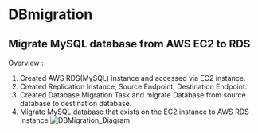 # DBmigration
## Migrate MySQL database from AWS EC2 to RDS


Overview : 
1.	Created AWS RDS(MySQL) instance and accessed via EC2 instance.
2.	Created Replication Instance, Source Endpoint, Destination Endpoint.
3.	Created Database Migration Task and migrate Database from source database to destination database.
4.	Migrate MySQL database that exists on the EC2 instance to AWS RDS Instance
![DBMigration_Diagram](https://user-images.githubusercontent.com/53235392/227803558-daaa553b-11dd-4599-b597-d91ef689d6fc.png)
